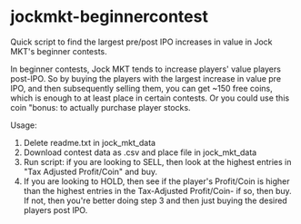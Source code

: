 # jockmkt-beginnercontest

Quick script to find the largest pre/post IPO increases in value in Jock MKT's beginner contests.

In beginner contests, Jock MKT tends to increase players' value players post-IPO. So by buying the players with the largest increase in value pre IPO, and then subsequently selling them, you can get ~150 free coins, which is enough to at least place in certain contests. Or you could use this coin "bonus: to actually purchase player stocks.

Usage:
1) Delete readme.txt in jock_mkt_data
2) Download contest data as .csv and place file in jock_mkt_data
3) Run script: if you are looking to SELL, then look at the highest entries in "Tax Adjusted Profit/Coin" and buy.
4) If you are looking to HOLD, then see if the player's Profit/Coin is higher than the highest entries in the Tax-Adjusted Profit/Coin- if so, then buy. If not, then you're better doing step 3 and then just buying the desired players post IPO.
